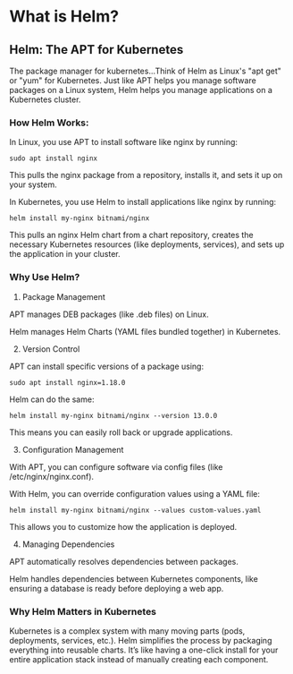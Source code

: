# What is Helm?

## Helm: The APT for Kubernetes

The package manager for kubernetes...Think of Helm as Linux's "apt get" or "yum" for Kubernetes. Just like APT helps you manage software packages on a Linux system, Helm helps you manage applications on a Kubernetes cluster.

### How Helm Works:

In Linux, you use APT to install software like nginx by running:

```
sudo apt install nginx
```

This pulls the nginx package from a repository, installs it, and sets it up on your system.

In Kubernetes, you use Helm to install applications like nginx by running:

```
helm install my-nginx bitnami/nginx
```

This pulls an nginx Helm chart from a chart repository, creates the necessary Kubernetes resources (like deployments, services), and sets up the application in your cluster.

### Why Use Helm?

1. Package Management

APT manages DEB packages (like .deb files) on Linux.

Helm manages Helm Charts (YAML files bundled together) in Kubernetes.

2. Version Control

APT can install specific versions of a package using:

```
sudo apt install nginx=1.18.0
```

Helm can do the same:

```
helm install my-nginx bitnami/nginx --version 13.0.0
```

This means you can easily roll back or upgrade applications.

3. Configuration Management

With APT, you can configure software via config files (like /etc/nginx/nginx.conf).

With Helm, you can override configuration values using a YAML file:

```
helm install my-nginx bitnami/nginx --values custom-values.yaml
```

This allows you to customize how the application is deployed.

4. Managing Dependencies

APT automatically resolves dependencies between packages.

Helm handles dependencies between Kubernetes components, like ensuring a database is ready before deploying a web app.


### Why Helm Matters in Kubernetes

Kubernetes is a complex system with many moving parts (pods, deployments, services, etc.). Helm simplifies the process by packaging everything into reusable charts. It’s like having a one-click install for your entire application stack instead of manually creating each component.